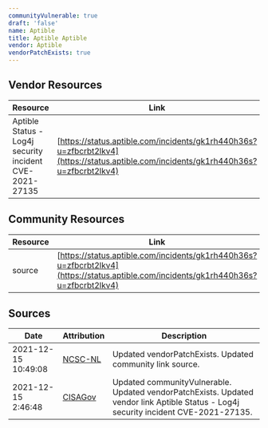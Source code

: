 ```yaml
---
communityVulnerable: true
draft: 'false'
name: Aptible
title: Aptible Aptible
vendor: Aptible
vendorPatchExists: true
---
```


## Vendor Resources
| Resource | Link |
| --- | --- |
| Aptible Status - Log4j security incident CVE-2021-27135 | [https://status.aptible.com/incidents/gk1rh440h36s?u=zfbcrbt2lkv4](https://status.aptible.com/incidents/gk1rh440h36s?u=zfbcrbt2lkv4) |

## Community Resources
| Resource | Link |
| --- | --- |
| source | [https://status.aptible.com/incidents/gk1rh440h36s?u=zfbcrbt2lkv4](https://status.aptible.com/incidents/gk1rh440h36s?u=zfbcrbt2lkv4) |


## Sources
| Date | Attribution | Description |
| --- | --- | --- |
| 2021-12-15 10:49:08 | [NCSC-NL](https://github.com/NCSC-NL/log4shell/blob/main/software/README.md) | Updated vendorPatchExists. Updated community link source.  |
| 2021-12-15 2:46:48 | [CISAGov](https://raw.githubusercontent.com/cisagov/log4j-affected-db/develop/README.md) | Updated communityVulnerable. Updated vendorPatchExists. Updated vendor link Aptible Status - Log4j security incident CVE-2021-27135.  |
